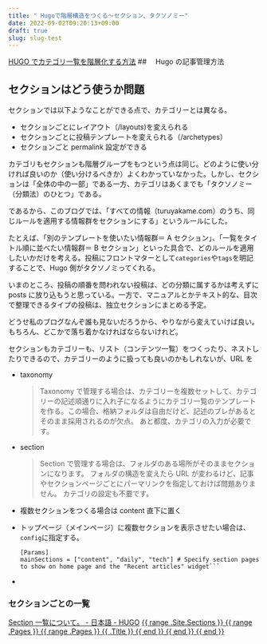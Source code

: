 ```yaml
---
title: " Hugoで階層構造をつくる〜セクション、タクソノミー"
date: 2022-09-02T09:20:13+09:00
draft: true
slug: slug-test
---
```


[HUGO でカテゴリ一覧を階層化する方法](https://aloha-ru.com/hugo/category-management/) ##　 Hugo の記事管理方法

## セクションはどう使うか問題

セクションでは以下ようなことができる点で、カテゴリーとは異なる。

- セクションごとにレイアウト（/layouts)を変えられる
- セクションごとに投稿テンプレートを変えられる（/archetypes）
- セクションごと permalink 設定ができる

カテゴリもセクションも階層グループをもつという点は同じ。どのように使い分ければ良いのか（使い分けるべきか）よくわかっていなかった。しかし、セクションは「全体の中の一部」である一方、カテゴリはあくまでも「タクソノミー（分類法）のひとつ」である。

であるから、このブログでは、「すべての情報（turuyakame.com）のうち、同じルールを適用する情報群をセクションにする」というルールにした。

たとえば、「別のテンプレートを使いたい情報群＝ A セクション」、「一覧をタイトル順に並べたい情報群＝ B セクション」といった具合で、どのルールを適用したいかだけを考える。投稿にフロントマターとして`categories`や`tags`を明記することで、Hugo 側がタクソノミってくれる。

いまのところ、投稿の順番を問われない投稿は、どの分類に属するかは考えずに posts に放り込もうと思っている。一方で、マニュアルとかテキスト的な、目次で整理できるタイプの投稿は、独立セクションにまとめる予定。

どうせ私のブログなんぞ誰も見ないだろうから、やりながら変えていけば良い。もちろん、どこかで落ち着かなければならないけれど。

セクションもカテゴリーも、リスト（コンテンツ一覧）をつくったり、ネストしたりできるので、カテゴリーのように扱っても良いのかもしれないが、URL を

- taxonomy
  > Taxonomy で管理する場合は、カテゴリーを複数セットして、カテゴリーの記述順通りに入れ子になるようにカテゴリ一覧のテンプレートを作る。この場合、格納フォルダは自由だけど、記述のブレがあるとそのまま採用されるのが欠点。
  > あと都度、カテゴリの入力が必要です。
- section

  > Section で管理する場合は、フォルダのある場所がそのままセクションになります。
  > フォルダの構造を変えたら URL が変わるけど、記事やセクションページごとにパーマリンクを指定しておけば問題ありません。
  > カテゴリの設定も不要です。

- 複数セクションをつくる場合は content 直下に置く
- トップページ（メインページ）に複数セクションを表示させたい場合は、`config`に指定する。
  ````
  [Params]
  mainSections = ["content", "daily", "tech"] # Specify section pages to show on home page and the "Recent articles" widget```
  ````
-

### セクションごとの一覧

[Section 一覧について。 \- 日本語 \- HUGO](https://discourse.gohugo.io/t/section/24238)
[\{\{ range \.Site\.Sections \}\} \{\{ range \.Pages \}\} \{\{ range \.Pages \}\} \{\{ \.Title \}\} \{\{ end \}\} \{\{ end \}\} \{\{ end \}\}](https://discourse.gohugo.io/t/topic/22675/4)
